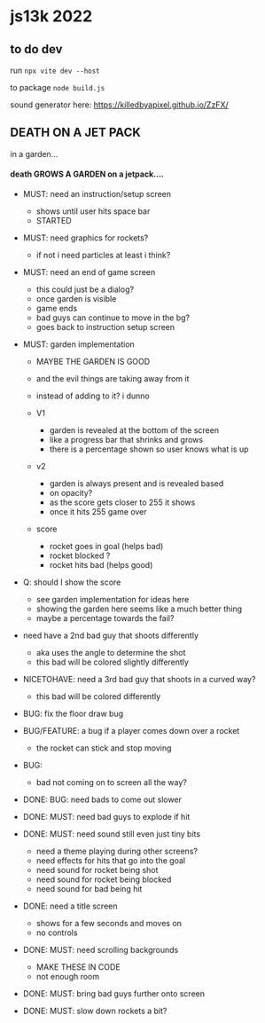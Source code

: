 

# js13k 2022


## to do dev
run 
`npx vite dev --host`

to package
`node build.js`

sound generator here:
https://killedbyapixel.github.io/ZzFX/



## DEATH ON A JET PACK
in a garden...

#### death GROWS A GARDEN on a jetpack....

- MUST: need an instruction/setup screen
    - shows until user hits space bar
    - STARTED

- MUST: need graphics for rockets?
    - if not i need particles at least i think?
    
- MUST: need an end of game screen
    - this could just be a dialog?
    - once garden is visible
    - game ends
    - bad guys can continue to move in the bg?
    - goes back to instruction setup screen

- MUST: garden implementation
    - MAYBE THE GARDEN IS GOOD
    - and the evil things are taking away from it
    - instead of adding to it? i dunno
    - V1
        - garden is revealed at the bottom of the screen
        - like a progress bar that shrinks and grows
        - there is a percentage shown so user knows what is up
    - v2
        - garden is always present and is revealed based
        - on opacity?
        - as the score gets closer to 255 it shows
        - once it hits 255 game over

    - score
        - rocket goes in goal (helps bad)
        - rocket blocked ?
        - rocket hits bad (helps good)

- Q: should I show the score
    - see garden implementation for ideas here
    - showing the garden here seems like a much better thing
    - maybe a percentage towards the fail?

- need have a 2nd bad guy that shoots differently
    - aka uses the angle to determine the shot
    - this bad will be colored slightly differently

- NICETOHAVE: need a 3rd bad guy that shoots in a curved way?
    - this bad will be colored differently

- BUG: fix the floor draw bug

- BUG/FEATURE: a bug if a player comes down over a rocket
    - the rocket can stick and stop moving

- BUG:
    - bad not coming on to screen all the way?


- DONE: BUG: need bads to come out slower
- DONE: MUST: need bad guys to explode if hit
- DONE: MUST: need sound still even just tiny bits
    - need a theme playing during other screens?
    - need effects for hits that go into the goal
    - need sound for rocket being shot
    - need sound for rocket being blocked
    - need sound for bad being hit
- DONE: need a title screen
    - shows for a few seconds and moves on
    - no controls
- DONE: MUST: need scrolling backgrounds
    - MAKE THESE IN CODE
    - not enough room
- DONE: MUST: bring bad guys further onto screen
- DONE: MUST: slow down rockets a bit?
